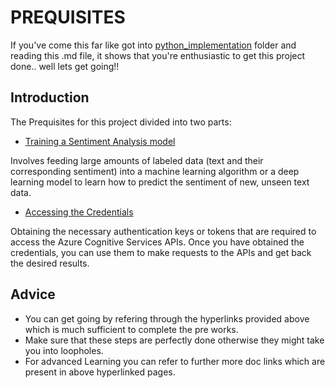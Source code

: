 # PREQUISITES
If you've come this far like got into [python_implementation](https://github.com/Cloud-Community-Group/Azure-Cognitive-Services_Sentiment-Analysis/tree/main/python_implementation) folder and reading this .md file, it shows that you're enthusiastic to get this project done.. well lets get going!!

## Introduction
The Prequisites for this project divided into two parts:
- [Training a Sentiment Analysis model](https://learn.microsoft.com/en-us/azure/synapse-analytics/machine-learning/tutorial-cognitive-services-sentiment)

Involves feeding large amounts of labeled data (text and their corresponding sentiment) into a machine learning algorithm or a deep learning model to learn how to predict the sentiment of new, unseen text data.
- [Accessing the Credentials](https://learn.microsoft.com/en-us/rest/api/cognitiveservices-textanalytics/)

Obtaining the necessary authentication keys or tokens that are required to access the Azure Cognitive Services APIs. Once you have obtained the credentials, you can use them to make requests to the APIs and get back the desired results.
## Advice
- You can get going by refering through the hyperlinks provided above which is much sufficient to complete the pre works. 
- Make sure that these steps are perfectly done otherwise they might take you into loopholes.
- For advanced Learning you can refer to further more doc links which are present in above hyperlinked pages.

